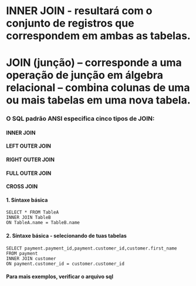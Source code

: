 # INNER JOIN -  resultará com o conjunto de registros que correspondem em ambas as tabelas.

# JOIN (junção) – corresponde a uma operação de junção em álgebra relacional – combina colunas de uma ou mais tabelas em uma nova tabela.
### O SQL padrão ANSI especifica cinco tipos de JOIN:
#### INNER JOIN
#### LEFT OUTER JOIN
#### RIGHT OUTER JOIN
#### FULL OUTER JOIN
#### CROSS JOIN

#### 1. Síntaxe básica
````
SELECT * FROM TableA
INNER JOIN TableB
ON TableA.name = TableB.name
````
#### 2. Síntaxe básica - selecionando de tuas tabelas
````
SELECT payment.payment_id,payment.customer_id,customer.first_name
FROM payment
INNER JOIN customer
ON payment.customer_id = customer.customer_id
````
#### Para mais exemplos, verificar o arquivo sql
